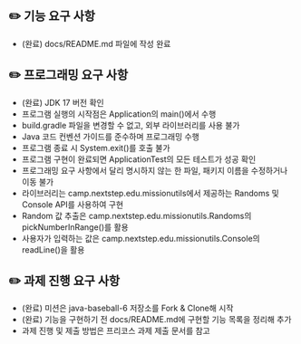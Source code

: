## ✏️ 기능 요구 사항
- (완료) docs/README.md 파일에 작성 완료 

## ✏️ 프로그래밍 요구 사항
- (완료) JDK 17 버전 확인
- 프로그램 실행의 시작점은 Application의 main()에서 수행
- build.gradle 파일을 변경할 수 없고, 외부 라이브러리를 사용 불가
- Java 코드 컨벤션 가이드를 준수하며 프로그래밍 수행
- 프로그램 종료 시 System.exit()를 호출 불가
- 프로그램 구현이 완료되면 ApplicationTest의 모든 테스트가 성공 확인
- 프로그래밍 요구 사항에서 달리 명시하지 않는 한 파일, 패키지 이름을 수정하거나 이동 불가
- 라이브러리는 camp.nextstep.edu.missionutils에서 제공하는 Randoms 및 Console API를 사용하여 구현
- Random 값 추출은 camp.nextstep.edu.missionutils.Randoms의 pickNumberInRange()를 활용 
- 사용자가 입력하는 값은 camp.nextstep.edu.missionutils.Console의 readLine()을 활용

## ✏️ 과제 진행 요구 사항
- (완료) 미션은 java-baseball-6 저장소를 Fork & Clone해 시작
- (완료) 기능을 구현하기 전 docs/README.md에 구현할 기능 목록을 정리해 추가
- 과제 진행 및 제출 방법은 프리코스 과제 제출 문서를 참고